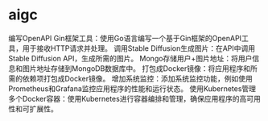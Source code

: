 # aigc
编写OpenAPI Gin框架工具：使用Go语言编写一个基于Gin框架的OpenAPI工具，用于接收HTTP请求并处理。 调用Stable Diffusion生成图片：在API中调用Stable Diffusion API，生成所需的图片。 Mongo存储用户+图片地址：将用户信息和图片地址存储到MongoDB数据库中。 打包成Docker镜像：将应用程序和所需的依赖项打包成Docker镜像。 增加系统监控：添加系统监控功能，例如使用Prometheus和Grafana监控应用程序的性能和运行状态。 使用Kubernetes管理多个Docker容器：使用Kubernetes进行容器编排和管理，确保应用程序的高可用性和可扩展性。
